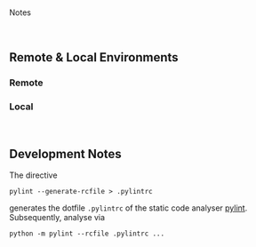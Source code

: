 <br>

Notes

<br>

## Remote & Local Environments

### Remote



### Local



<br>

## Development Notes

The directive

```shell
pylint --generate-rcfile > .pylintrc
```

generates the dotfile `.pylintrc` of the static code analyser [pylint](https://pylint.pycqa.org/en/latest/user_guide/checkers/features.html).  Subsequently, analyse via

```shell
python -m pylint --rcfile .pylintrc ...
```

<br>
<br>

<br>
<br>

<br>
<br>

<br>
<br>
